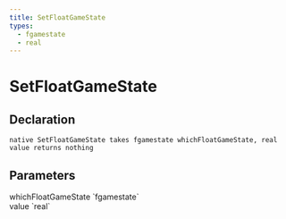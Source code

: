 ```yaml
---
title: SetFloatGameState
types:
  - fgamestate
  - real
---
```


# SetFloatGameState

## Declaration

```
native SetFloatGameState takes fgamestate whichFloatGameState, real value returns nothing
```

## Parameters
<dl>
  <dt>whichFloatGameState `fgamestate`</dt>
  <dd></dd>

  <dt>value `real`</dt>
  <dd></dd>
</dl>